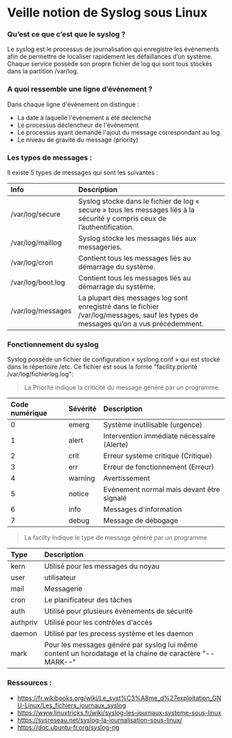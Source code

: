 # Veille notion de Syslog sous Linux

### Qu’est ce que c’est que le syslog ?

Le syslog est le processus de journalisation qui enregistre les événements afin de permettre de localiser rapidement les défaillances d’un système. Chaque service possède son propre fichier de log qui sont tous stockés dans la partition /var/log.


### A quoi ressemble une ligne d’évènement ?

Dans chaque ligne d'évènement on distingue :

-	La date à laquelle l'évènement a été déclenché
-	Le processus déclencheur de l'évènement
-	Le processus ayant demandé l'ajout du message correspondant au log
-	Le niveau de gravité du message (priority)

### Les types de messages :

Il existe 5 types de messages qui sont les suivantes :

| Info              | Description                                                                                                                           |
| :---              | :---                                                                                                                                  |
| /var/log/secure   | Syslog stocke dans le fichier de log « secure » tous les messages liés à la sécurité y compris ceux de l’authentification.            |
| /var/log/maillog  | Syslog stocke les messages liés aux messageries.                                                                                      |
| /var/log/cron     | Contient tous les messages liés au démarrage du système.                                                                              |
| /var/log/boot.log | Contient tous les messages liés au démarrage du système.                                                                              |
| /var/log/messages | La plupart des messages log sont enregistré dans le fichier /var/log/messages, sauf les types de messages qu’on a vus précédemment.   |


### Fonctionnement du syslog

Syslog possède un fichier de configuration « syslong.conf » qui est stocké dans le répertoire /etc. Ce fichier est sous la forme "facility.priorité   /var/log/fichierlog.log": 

>La Priorité indique la criticité du message généré par un programme.

| Code numérique | Sévérité | Description                                   |
| :---           | :---     | :---                                          |
| 0              | emerg    | Système inutilisable (urgence)                |
| 1              | alert    | Intervention immédiate nécessaire (Alerte)    |
| 2              | crit     | Erreur système critique (Critique)            |
| 3              | err      | Erreur de fonctionnement (Erreur)             |
| 4              | warning  | Avertissement                                 |
| 5              | notice   | Evénement normal mais devant être signalé     |
| 6              | info     | Messages d'information                        |
| 7              | debug    | Message de débogage                           |

> La facilty indique le type de message généré par un programme

| Type        | Description                                                                                                 |
| :---        | :---                                                                                                        |
| kern        | Utilisé pour les messages du noyau                                                                          |
| user        | utilisateur                                                                                                 |
| mail        | Messagerie                                                                                                  |
| cron        | Le planificateur des tâches                                                                                 |
| auth        | Utilisé pour plusieurs évènements de sécurité                                                               |
| authpriv    | Utilisé pour les contrôles d'accès                                                                          |
| daemon      | Utilisé par les process système et les daemon                                                               |
| mark        | Pour les messages généré par syslog lui même content un horodatage et la chaine de caractère "--MARK--"     |

### Ressources :

- https://fr.wikibooks.org/wiki/Le_syst%C3%A8me_d%27exploitation_GNU-Linux/Les_fichiers_journaux_syslog 
- https://www.linuxtricks.fr/wiki/syslog-les-journaux-systeme-sous-linux
- https://sysreseau.net/syslog-la-journalisation-sous-linux/
- https://doc.ubuntu-fr.org/syslog-ng